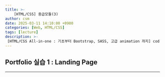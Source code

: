 ```yaml
---
title: >-
    [HTML/CSS] 중급모듈(3)
author: csm
date: 2025-03-11 14:10:00 +0900
categories: [Web, HTML/CSS]
tags: [lecture]
description: >-
 [HTML/CSS All-in-one : 기초부터 Bootstrap, SASS, 고급 animation 까지] codingapple.com
---
```


## Portfolio 실습 1 : Landing Page
---
